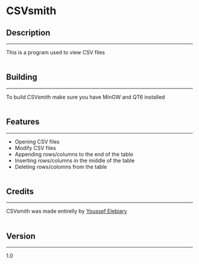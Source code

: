# CSVsmith

## Description
___
This is a program used to view CSV files <br><br>

## Building
___
To build CSVsmith make sure you have MinGW and QT6 installed <br><br>

## Features
___
* Opening CSV files <br>
* Modify CSV files <br>
* Appending rows/columns to the end of the table <br>
* Inserting rows/columns in the middle of the table <br>
* Deleting rows/colomns from the table <br><br>

## Credits
___
CSVsmith was made entirelly by [Youssef Elebiary](https://github.com/YoussefElebiary/) <br><br>

## Version
___
1.0 <br><br>
